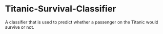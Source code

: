 # Titanic-Survival-Classifier
A classifier that is used to predict whether a passenger on the Titanic would survive or not.
